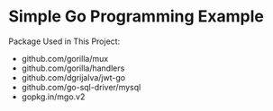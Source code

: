 # Simple Go Programming Example

Package Used in This Project:

- github.com/gorilla/mux
- github.com/gorilla/handlers
- github.com/dgrijalva/jwt-go
- github.com/go-sql-driver/mysql
- gopkg.in/mgo.v2
